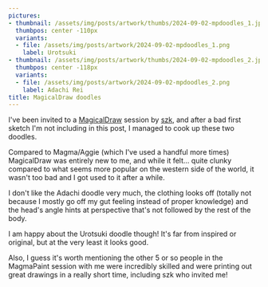 ```yaml
---
pictures:
- thumbnail: /assets/img/posts/artwork/thumbs/2024-09-02-mpdoodles_1.jpg
  thumbpos: center -110px
  variants:
  - file: /assets/img/posts/artwork/2024-09-02-mpdoodles_1.png
    label: Urotsuki
- thumbnail: /assets/img/posts/artwork/thumbs/2024-09-02-mpdoodles_2.jpg
  thumbpos: center -118px
  variants:
  - file: /assets/img/posts/artwork/2024-09-02-mpdoodles_2.png
    label: Adachi Rei
title: MagicalDraw doodles
---
```

I've been invited to a [MagicalDraw](https://draw.kuku.lu/) session by [szk](https://labo.wovs.tk/@szk), and after a bad first sketch I'm not including in this post, I managed to cook up these two doodles.

Compared to Magma/Aggie (which I've used a handful more times) MagicalDraw was entirely new to me, and while it felt... quite clunky compared to what seems more popular on the western side of the world, it wasn't too bad and I got used to it after a while.

I don't like the Adachi doodle very much, the clothing looks off (totally not because I mostly go off my gut feeling instead of proper knowledge) and the head's angle hints at perspective that's not followed by the rest of the body.

I am happy about the Urotsuki doodle though!
It's far from inspired or original, but at the very least it looks good.

Also, I guess it's worth mentioning the other 5 or so people in the MagmaPaint session with me were incredibly skilled and were printing out great drawings in a really short time, including szk who invited me!
